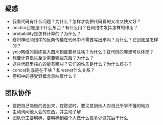 ## 疑惑

* 我看代码有什么问题？为什么？怎样才能把代码看的又准又快又好？
* anchor到底是个什么东西？有什么用？在网络中发挥怎样的作用？
* probability是怎样计算的？为什么？
* 卷积神经网络中的反向传播在代码中不需要写出来吗？为什么？它到底是怎样的？
* yolo网络的训练输入图片到底要标注啥？为什么？在代码的哪里可以体现？
* 想要计算损失至少需要哪些东西？为什么？
* 这些代码里核心的量有哪些？它们的性质是什么？为什么核心？
* concat到底是在干啥？和resnet什么关系？
* 卷积中的感受野概念意味着什么？

## 团队协作

* 要把自己能做的说出来，在陈述时，要注意到他人对自己所学不懂的地方
* 主动询问他人会的东西，并主动了解
* 团队分工要明确，要明确到每个人做什么做多少做完后干什么

